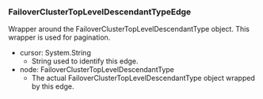 ### FailoverClusterTopLevelDescendantTypeEdge
Wrapper around the FailoverClusterTopLevelDescendantType object. This wrapper is used for pagination.

- cursor: System.String
  - String used to identify this edge.
- node: FailoverClusterTopLevelDescendantType
  - The actual FailoverClusterTopLevelDescendantType object wrapped by this edge.
